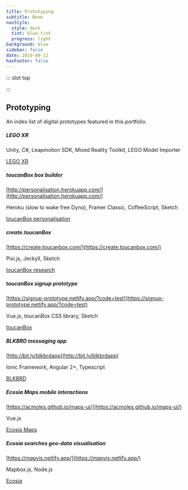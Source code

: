 ```yaml
---
title: Prototyping
subtitle: None
navStyle:
  style: dark
  tint: blue-tint
  progress: light
background: blue
sidebar: false
date: 2019-09-12
hasFooter: false
---
```


::: slot top

:::

<style lang="sass">
  .prototyping-list
    margin-top: 8em
    h5
      margin-bottom: 2em
</style>

<Loader current="Prototyping"/>

<Content-TextSection padding="is-large">

## Prototyping

<p class="subtitle" style="padding-right: 3em;">
  An index list of digital prototypes featured in this portfolio.
</p>





<div class="prototyping-list">

##### LEGO XR

<About-TimelineItem type="Tools" :noBorder="true" keyColumn="is-prototyping">

Unity, C#, Leapmotion SDK, Mixed Reality Toolkit, LEGO Model Importer

</About-TimelineItem>

<About-TimelineItem type="Project" :noBorder="true" keyColumn="is-prototyping">

[LEGO XR](/projects/play/#lego-xr)

</About-TimelineItem>

</div>





<div class="prototyping-list">

##### toucanBox box builder

<About-TimelineItem type="Link" :noBorder="true" keyColumn="is-prototyping">

[http://personalisation.herokuapp.com/](http://personalisation.herokuapp.com/)

</About-TimelineItem>

<About-TimelineItem type="Tools" :noBorder="true" keyColumn="is-prototyping">

Heroku (slow to wake free Dyno), Framer Classic, CoffeeScript, Sketch

</About-TimelineItem>

<About-TimelineItem type="Project" :noBorder="true" keyColumn="is-prototyping">

[toucanBox personalisation](/extra/toucanbox-personalisation/)

</About-TimelineItem>

</div>





<div class="prototyping-list">

##### create.toucanBox

<About-TimelineItem type="Link" :noBorder="true" keyColumn="is-prototyping">

[https://create.toucanbox.com/](https://create.toucanbox.com/)

</About-TimelineItem>

<About-TimelineItem type="Tools" :noBorder="true" keyColumn="is-prototyping">

Pixi.js, Jeckyll, Sketch

</About-TimelineItem>

<About-TimelineItem type="Project" :noBorder="true" keyColumn="is-prototyping">

[toucanBox research](/projects/toucan-research/)

</About-TimelineItem>

</div>






<div class="prototyping-list">

##### toucanBox signup prototype

<About-TimelineItem type="Link" :noBorder="true" keyColumn="is-prototyping">

[https://signup-prototype.netlify.app/?code=test](https://signup-prototype.netlify.app/?code=test)

</About-TimelineItem>

<About-TimelineItem type="Tools" :noBorder="true" keyColumn="is-prototyping">

Vue.js, toucanBox CSS library, Sketch

</About-TimelineItem>

<About-TimelineItem type="Project" :noBorder="true" keyColumn="is-prototyping">

[toucanBox](/projects/toucanbox/)

</About-TimelineItem>

</div>





<div class="prototyping-list">

##### BLKBRD messaging app

<About-TimelineItem type="Link" :noBorder="true" keyColumn="is-prototyping">

[http://bit.ly/blkbrdapp](http://bit.ly/blkbrdapp)

</About-TimelineItem>

<About-TimelineItem type="Tools" :noBorder="true" keyColumn="is-prototyping">

Ionic Framework, Angular 2+, Typescript

</About-TimelineItem>

<About-TimelineItem type="Project" :noBorder="true" keyColumn="is-prototyping">

[BLKBRD](/extra/blkbrd/)

</About-TimelineItem>

</div>





<div class="prototyping-list">

##### Ecosia Maps mobile interactions

<About-TimelineItem type="Link" :noBorder="true" keyColumn="is-prototyping">

[https://acmoles.github.io/maps-ui/](https://acmoles.github.io/maps-ui/)

</About-TimelineItem>

<About-TimelineItem type="Tools" :noBorder="true" keyColumn="is-prototyping">

Vue.js

</About-TimelineItem>

<About-TimelineItem type="Project" :noBorder="true" keyColumn="is-prototyping">

[Ecosia Maps](/projects/ecosia/#product-design-at-scale)

</About-TimelineItem>

</div>





<div class="prototyping-list">

##### Ecosia searches geo-data visualisation

<About-TimelineItem type="Link" :noBorder="true" keyColumn="is-prototyping">

[https://mapvis.netlify.app/](https://mapvis.netlify.app/)

</About-TimelineItem>

<About-TimelineItem type="Tools" :noBorder="true" keyColumn="is-prototyping">

Mapbox.js, Node.js

</About-TimelineItem>

<About-TimelineItem type="Project" :noBorder="true" keyColumn="is-prototyping">

[Ecosia](/projects/ecosia/)

</About-TimelineItem>

</div>





</Content-TextSection>